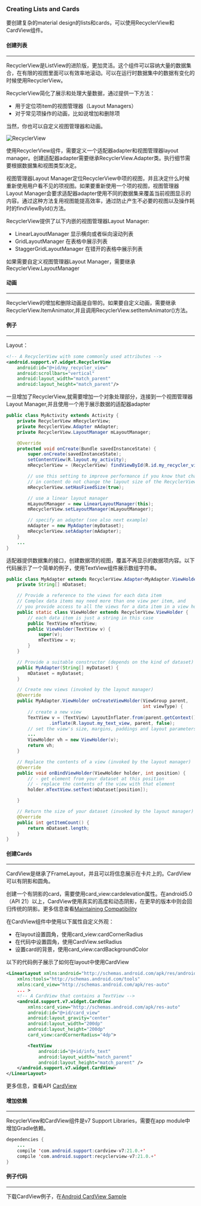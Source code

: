 ### Creating Lists and Cards

要创建复杂的material design的lists和cards，可以使用RecyclerView和CardView组件。

#### 创建列表

---

RecyclerView是ListView的进阶版，更加灵活。这个组件可以容纳大量的数据集合，在有限的视图里面可以有效率地滚动。可以在运行时数据集中的数据有变化的时候使用RecyclerView。

RecyclerView简化了展示和处理大量数据，通过提供一下方法：

- 用于定位项item的视图管理器（Layout Managers）
- 对于常见项操作的动画，比如说增加和删除项

当然，你也可以自定义视图管理器和动画。

![RecyclerView](https://i.loli.net/2017/12/18/5a37ac9ae05f1.png)

使用RecyclerView组件，需要定义一个适配器adapter和视图管理器layout manager。创建适配器adapter需要继承RecyclerView.Adapter类。执行细节需要根据数据集和视图类型决定。

视图管理器Layout Manager定位RecyclerView中项的视图，并且决定什么时候重新使用用户看不见的项视图。如果要重新使用一个项的视图，视图管理器Layout Manager会要求适配器adapter使用不同的数据集来覆盖当前视图显示的内容。通过这种方法复用视图能提高效率，通过防止产生不必要的视图以及操作耗时的findViewById()方法。

RecyclerView提供了以下内嵌的视图管理器Layout Manager:

- LinearLayoutManager 显示横向或者纵向滚动列表
- GridLayoutManager 在表格中展示列表
- StaggerGridLayoutManager 在错开的表格中展示列表

如果需要自定义视图管理器Layout Manager，需要继承RecyclerView.LayoutManager

#### 动画

---

RecyclerView的增加和删除动画是自带的。如果要自定义动画，需要继承RecyclerView.ItemAnimator,并且调用RecyclerView.setItemAnimator()方法。

#### 例子

---

Layout：

```xml
<!-- A RecyclerView with some commonly used attributes -->
<android.support.v7.widget.RecyclerView
    android:id="@+id/my_recycler_view"
    android:scrollbars="vertical"
    android:layout_width="match_parent"
    android:layout_height="match_parent"/>
```

一旦增加了RecyclerView,就需要增加一个对象处理部分，连接到一个视图管理器Layout Manager,并且使用一个用于展示数据的适配器adapter

```java
public class MyActivity extends Activity {
    private RecyclerView mRecyclerView;
    private RecyclerView.Adapter mAdapter;
    private RecyclerView.LayoutManager mLayoutManager;

    @Override
    protected void onCreate(Bundle savedInstanceState) {
        super.onCreate(savedInstanceState);
        setContentView(R.layout.my_activity);
        mRecyclerView = (RecyclerView) findViewById(R.id.my_recycler_view);

        // use this setting to improve performance if you know that changes
        // in content do not change the layout size of the RecyclerView
        mRecyclerView.setHasFixedSize(true);

        // use a linear layout manager
        mLayoutManager = new LinearLayoutManager(this);
        mRecyclerView.setLayoutManager(mLayoutManager);

        // specify an adapter (see also next example)
        mAdapter = new MyAdapter(myDataset);
        mRecyclerView.setAdapter(mAdapter);
    }
    ...
}
```

适配器提供数据集的接口，创建数据项的视图，覆盖不再显示的数据项内容。以下代码展示了一个简单的例子，使用TextView组件展示数组字符串。

```java
public class MyAdapter extends RecyclerView.Adapter<MyAdapter.ViewHolder> {
    private String[] mDataset;

    // Provide a reference to the views for each data item
    // Complex data items may need more than one view per item, and
    // you provide access to all the views for a data item in a view holder
    public static class ViewHolder extends RecyclerView.ViewHolder {
        // each data item is just a string in this case
        public TextView mTextView;
        public ViewHolder(TextView v) {
            super(v);
            mTextView = v;
        }
    }

    // Provide a suitable constructor (depends on the kind of dataset)
    public MyAdapter(String[] myDataset) {
        mDataset = myDataset;
    }

    // Create new views (invoked by the layout manager)
    @Override
    public MyAdapter.ViewHolder onCreateViewHolder(ViewGroup parent,
                                                   int viewType) {
        // create a new view
        TextView v = (TextView) LayoutInflater.from(parent.getContext())
                .inflate(R.layout.my_text_view, parent, false);
        // set the view's size, margins, paddings and layout parameters
        ...
        ViewHolder vh = new ViewHolder(v);
        return vh;
    }

    // Replace the contents of a view (invoked by the layout manager)
    @Override
    public void onBindViewHolder(ViewHolder holder, int position) {
        // - get element from your dataset at this position
        // - replace the contents of the view with that element
        holder.mTextView.setText(mDataset[position]);

    }

    // Return the size of your dataset (invoked by the layout manager)
    @Override
    public int getItemCount() {
        return mDataset.length;
    }
}
```

#### 创建Cards

---

CardView是继承了FrameLayout，并且可以将信息展示在卡片上的。CardView可以有阴影和圆角。

创建一个有阴影的card，需要使用card_view:cardelevation属性。在android5.0（API 21）以上，CardView使用真实的高度和动态阴影，在更早的版本中则会回归传统的阴影。更多信息查看[Maintaining Compatibility](https://developer.android.com/training/material/compatibility.html)

在CardView组件中使用以下属性自定义外观：

- 在layout设置圆角，使用card_view:cardCornerRadius
- 在代码中设置圆角，使用CardView.setRadius
- 设置card的背景，使用card_view:cardBackgroundColor

以下的代码例子展示了如何在layout中使用CardView

```xml
<LinearLayout xmlns:android="http://schemas.android.com/apk/res/android"
    xmlns:tools="http://schemas.android.com/tools"
    xmlns:card_view="http://schemas.android.com/apk/res-auto"
    ... >
    <!-- A CardView that contains a TextView -->
    <android.support.v7.widget.CardView
        xmlns:card_view="http://schemas.android.com/apk/res-auto"
        android:id="@+id/card_view"
        android:layout_gravity="center"
        android:layout_width="200dp"
        android:layout_height="200dp"
        card_view:cardCornerRadius="4dp">

        <TextView
            android:id="@+id/info_text"
            android:layout_width="match_parent"
            android:layout_height="match_parent" />
    </android.support.v7.widget.CardView>
</LinearLayout>
```

更多信息，查看API [CardView](https://developer.android.com/reference/android/support/v7/widget/CardView.html)



#### 增加依赖

---

RecyclerView和CardView组件是v7 Support Libraries，需要在app module中增加Gradle依赖。

```java
dependencies {
    ...
    compile 'com.android.support:cardview-v7:21.0.+'
    compile 'com.android.support:recyclerview-v7:21.0.+'
}
```



#### 例子代码

---

下载CardView例子，在[Android CardView Sample](https://github.com/googlesamples/android-CardView/)


